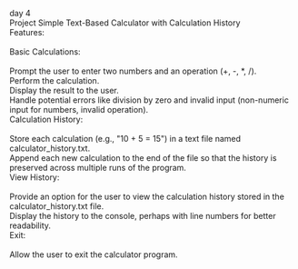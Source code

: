 day 4 <br>
Project Simple Text-Based Calculator with Calculation History<br>
Features:<br>
<br>
Basic Calculations:<br>
<br>
Prompt the user to enter two numbers and an operation (+, -, *, /).<br>
Perform the calculation.<br>
Display the result to the user.<br>
Handle potential errors like division by zero and invalid input (non-numeric input for numbers, invalid operation).<br>
Calculation History:<br>
<br>
Store each calculation (e.g., "10 + 5 = 15") in a text file named calculator_history.txt.<br>
Append each new calculation to the end of the file so that the history is preserved across multiple runs of the program.<br>
View History:<br>
<br>
Provide an option for the user to view the calculation history stored in the calculator_history.txt file.<br>
Display the history to the console, perhaps with line numbers for better readability.<br>
Exit:<br>
<br>
Allow the user to exit the calculator program.<br>
